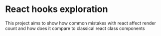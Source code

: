 # React hooks exploration

This project aims to show how common mistakes with react affect render count and how does it compare to classical react class components
